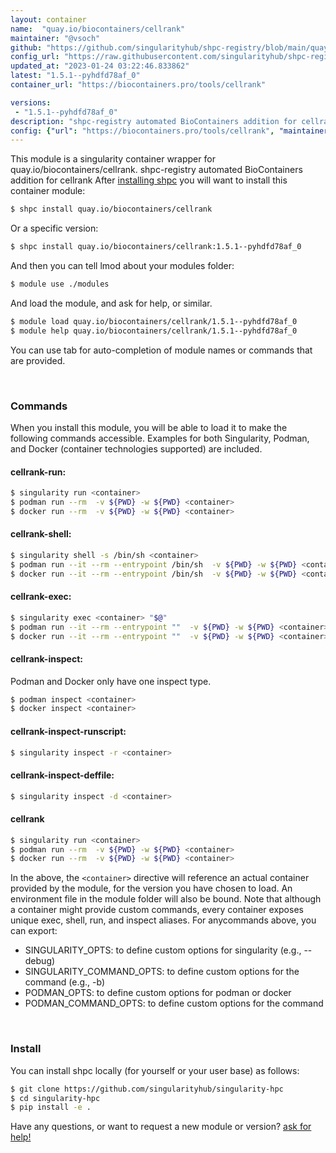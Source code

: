 ```yaml
---
layout: container
name:  "quay.io/biocontainers/cellrank"
maintainer: "@vsoch"
github: "https://github.com/singularityhub/shpc-registry/blob/main/quay.io/biocontainers/cellrank/container.yaml"
config_url: "https://raw.githubusercontent.com/singularityhub/shpc-registry/main/quay.io/biocontainers/cellrank/container.yaml"
updated_at: "2023-01-24 03:22:46.833862"
latest: "1.5.1--pyhdfd78af_0"
container_url: "https://biocontainers.pro/tools/cellrank"

versions:
 - "1.5.1--pyhdfd78af_0"
description: "shpc-registry automated BioContainers addition for cellrank"
config: {"url": "https://biocontainers.pro/tools/cellrank", "maintainer": "@vsoch", "description": "shpc-registry automated BioContainers addition for cellrank", "latest": {"1.5.1--pyhdfd78af_0": "sha256:127cf5d386ed2ceb0284033d5d3e5ad108861c9d944e4352cb302e1ec00e628a"}, "tags": {"1.5.1--pyhdfd78af_0": "sha256:127cf5d386ed2ceb0284033d5d3e5ad108861c9d944e4352cb302e1ec00e628a"}, "docker": "quay.io/biocontainers/cellrank"}
---
```


This module is a singularity container wrapper for quay.io/biocontainers/cellrank.
shpc-registry automated BioContainers addition for cellrank
After [installing shpc](#install) you will want to install this container module:


```bash
$ shpc install quay.io/biocontainers/cellrank
```

Or a specific version:

```bash
$ shpc install quay.io/biocontainers/cellrank:1.5.1--pyhdfd78af_0
```

And then you can tell lmod about your modules folder:

```bash
$ module use ./modules
```

And load the module, and ask for help, or similar.

```bash
$ module load quay.io/biocontainers/cellrank/1.5.1--pyhdfd78af_0
$ module help quay.io/biocontainers/cellrank/1.5.1--pyhdfd78af_0
```

You can use tab for auto-completion of module names or commands that are provided.

<br>

### Commands

When you install this module, you will be able to load it to make the following commands accessible.
Examples for both Singularity, Podman, and Docker (container technologies supported) are included.

#### cellrank-run:

```bash
$ singularity run <container>
$ podman run --rm  -v ${PWD} -w ${PWD} <container>
$ docker run --rm  -v ${PWD} -w ${PWD} <container>
```

#### cellrank-shell:

```bash
$ singularity shell -s /bin/sh <container>
$ podman run --it --rm --entrypoint /bin/sh  -v ${PWD} -w ${PWD} <container>
$ docker run --it --rm --entrypoint /bin/sh  -v ${PWD} -w ${PWD} <container>
```

#### cellrank-exec:

```bash
$ singularity exec <container> "$@"
$ podman run --it --rm --entrypoint ""  -v ${PWD} -w ${PWD} <container> "$@"
$ docker run --it --rm --entrypoint ""  -v ${PWD} -w ${PWD} <container> "$@"
```

#### cellrank-inspect:

Podman and Docker only have one inspect type.

```bash
$ podman inspect <container>
$ docker inspect <container>
```

#### cellrank-inspect-runscript:

```bash
$ singularity inspect -r <container>
```

#### cellrank-inspect-deffile:

```bash
$ singularity inspect -d <container>
```



#### cellrank

```bash
$ singularity run <container>
$ podman run --rm  -v ${PWD} -w ${PWD} <container>
$ docker run --rm  -v ${PWD} -w ${PWD} <container>
```


In the above, the `<container>` directive will reference an actual container provided
by the module, for the version you have chosen to load. An environment file in the
module folder will also be bound. Note that although a container
might provide custom commands, every container exposes unique exec, shell, run, and
inspect aliases. For anycommands above, you can export:

 - SINGULARITY_OPTS: to define custom options for singularity (e.g., --debug)
 - SINGULARITY_COMMAND_OPTS: to define custom options for the command (e.g., -b)
 - PODMAN_OPTS: to define custom options for podman or docker
 - PODMAN_COMMAND_OPTS: to define custom options for the command

<br>

### Install

You can install shpc locally (for yourself or your user base) as follows:

```bash
$ git clone https://github.com/singularityhub/singularity-hpc
$ cd singularity-hpc
$ pip install -e .
```

Have any questions, or want to request a new module or version? [ask for help!](https://github.com/singularityhub/singularity-hpc/issues)